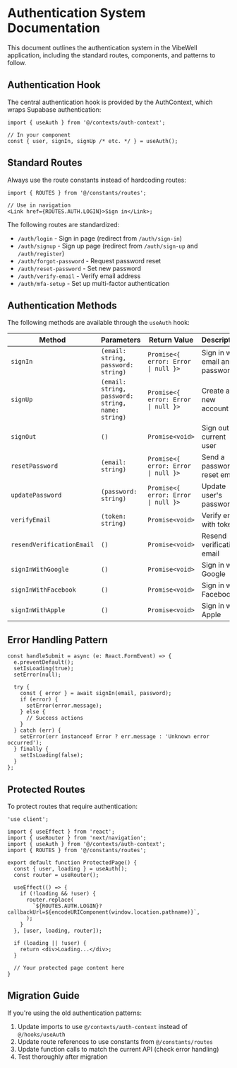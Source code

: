 # Authentication System Documentation

This document outlines the authentication system in the VibeWell application, including the standard routes, components, and patterns to follow.

## Authentication Hook

The central authentication hook is provided by the AuthContext, which wraps Supabase authentication:

```tsx
import { useAuth } from '@/contexts/auth-context';

// In your component
const { user, signIn, signUp /* etc. */ } = useAuth();
```

## Standard Routes

Always use the route constants instead of hardcoding routes:

```tsx
import { ROUTES } from '@/constants/routes';

// Use in navigation
<Link href={ROUTES.AUTH.LOGIN}>Sign in</Link>;
```

The following routes are standardized:

- `/auth/login` - Sign in page (redirect from `/auth/sign-in`)
- `/auth/signup` - Sign up page (redirect from `/auth/sign-up` and `/auth/register`)
- `/auth/forgot-password` - Request password reset
- `/auth/reset-password` - Set new password
- `/auth/verify-email` - Verify email address
- `/auth/mfa-setup` - Set up multi-factor authentication

## Authentication Methods

The following methods are available through the `useAuth` hook:

| Method                    | Parameters                                        | Return Value                        | Description                     |
| ------------------------- | ------------------------------------------------- | ----------------------------------- | ------------------------------- |
| `signIn`                  | `(email: string, password: string)`               | `Promise<{ error: Error \| null }>` | Sign in with email and password |
| `signUp`                  | `(email: string, password: string, name: string)` | `Promise<{ error: Error \| null }>` | Create a new account            |
| `signOut`                 | `()`                                              | `Promise<void>`                     | Sign out the current user       |
| `resetPassword`           | `(email: string)`                                 | `Promise<{ error: Error \| null }>` | Send a password reset email     |
| `updatePassword`          | `(password: string)`                              | `Promise<{ error: Error \| null }>` | Update user's password          |
| `verifyEmail`             | `(token: string)`                                 | `Promise<void>`                     | Verify email with token         |
| `resendVerificationEmail` | `()`                                              | `Promise<void>`                     | Resend verification email       |
| `signInWithGoogle`        | `()`                                              | `Promise<void>`                     | Sign in with Google             |
| `signInWithFacebook`      | `()`                                              | `Promise<void>`                     | Sign in with Facebook           |
| `signInWithApple`         | `()`                                              | `Promise<void>`                     | Sign in with Apple              |

## Error Handling Pattern

```tsx
const handleSubmit = async (e: React.FormEvent) => {
  e.preventDefault();
  setIsLoading(true);
  setError(null);

  try {
    const { error } = await signIn(email, password);
    if (error) {
      setError(error.message);
    } else {
      // Success actions
    }
  } catch (err) {
    setError(err instanceof Error ? err.message : 'Unknown error occurred');
  } finally {
    setIsLoading(false);
  }
};
```

## Protected Routes

To protect routes that require authentication:

```tsx
'use client';

import { useEffect } from 'react';
import { useRouter } from 'next/navigation';
import { useAuth } from '@/contexts/auth-context';
import { ROUTES } from '@/constants/routes';

export default function ProtectedPage() {
  const { user, loading } = useAuth();
  const router = useRouter();

  useEffect(() => {
    if (!loading && !user) {
      router.replace(
        `${ROUTES.AUTH.LOGIN}?callbackUrl=${encodeURIComponent(window.location.pathname)}`,
      );
    }
  }, [user, loading, router]);

  if (loading || !user) {
    return <div>Loading...</div>;
  }

  // Your protected page content here
}
```

## Migration Guide

If you're using the old authentication patterns:

1. Update imports to use `@/contexts/auth-context` instead of `@/hooks/useAuth`
2. Update route references to use constants from `@/constants/routes`
3. Update function calls to match the current API (check error handling)
4. Test thoroughly after migration
